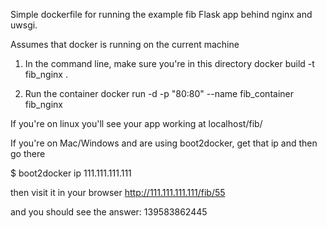 Simple dockerfile for running the example fib Flask app behind nginx and uwsgi.

Assumes that docker is running on the current machine

1. In the command line, make sure you're in this directory
docker build -t fib_nginx .

2. Run the container
docker run -d -p "80:80" --name fib_container fib_nginx

If you're on linux you'll see your app working at localhost/fib/

If you're on Mac/Windows and are using boot2docker, get that ip and then go there

$ boot2docker ip 
111.111.111.111

then visit it in your browser
http://111.111.111.111/fib/55

and you should see the answer: 139583862445